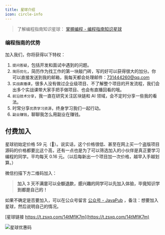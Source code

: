 ```yaml
---
title: 星球介绍
icon: circle-info
---
```


> 了解编程指南知识星球： [掌握编程 - 编程指南知识星球](https://kazjsfecs3y.feishu.cn/wiki/UznjwU6LFi3IUVkjWKWcXhinnwc)



### 编程指南的优势

加入我们，你将获得以下特权：

1. `提问答疑`，包括开发和面试中遇到的问题。
2. `简历优化`，简历作为找工作的第一块敲门砖，写的好可以获得很大的加分。你可以直接发送到我的邮箱，我每天都会处理邮件：731444260@qq.com
3. `实战直播课`，很多人没有做过企业级项目、不了解整个项目的开发流程，我们会出多个实战课带大家手把手做项目、也会有直播回看的哦。
4. `前沿技术分享`，我一直在研究关注区块链和 AI 领域，会不定时分享一些我的看法。
5. 时常分享`优质学习资源`，终身学习我们一起行动。
6. `副业赚钱`，聊聊我怎么用副业在赚钱。





## 付费加入

星球初始定价格 59 元（🎈）。说实话，这个价格很低、甚至在网上买一个盗版项目源码的价格都要比这个高，还有一点也是为了可以筛选加入的小伙伴是真正要学习编程的同学。平均每天 0.16 元。（以后每新出一个项目加一次价格，越早入手越划算。）

微信扫描下方二维码加入：

> **加入 3 天不满意可以全额退款，感兴趣的同学可以先加入体验，毕竟知识学到都是自己的！**


如果不确定是否要加入，可以在公众号留言 [公众号 - JavaPub](https://kazjsfecs3y.feishu.cn/wiki/Giosw53oei2dlQk9zxmcjoj8nad) ，备注：想要加入星球，然后说明自己的情况。


[星球链接 https://t.zsxq.com/14tMfIK7m](https://t.zsxq.com/14tMfIK7m)

![星球优惠码](https://javapub-common-oss.oss-cn-beijing.aliyuncs.com/javapub/static/star_qr_1.jpg)


